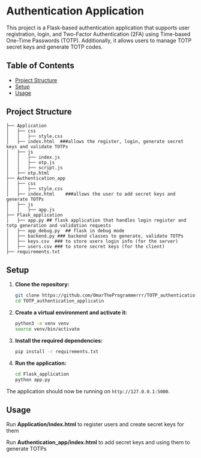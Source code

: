 
# Authentication Application

This project is a Flask-based authentication application that supports user registration, login, and Two-Factor Authentication (2FA) using Time-based One-Time Passwords (TOTP). Additionally, it allows users to manage TOTP secret keys and generate TOTP codes.

## Table of Contents

- [Project Structure](#project-structure)
- [Setup](#setup)
- [Usage](#usage)

## Project Structure

```
├── Application
│   ├── css
│   │   ├── style.css
│   ├── index.html  ###allows the register, login, generate secret keys and validate TOTPs 
│   ├── js
│   │   ├── index.js
│   │   ├── otp.js
│   │   ├── script.js
│   ├── otp.html
├── Authentication_app
│   ├── css
│   │   ├── style.css
│   ├── index.html    ###allows the user to add secret keys and generate TOTPs
│   ├── js
│   │   ├── app.js
├── Flask_application
│   ├── app.py ## flask application that handles login register and totp generation and validation requests
│   ├── app_debug.py  ## flask in debug mode
│   ├── backend.py ### backend classes to generate, validate TOTPs
│   ├── keys.csv  ### to store users login info (for the server)
│   ├── users.csv ### to store secret keys (for the client)
├── requirements.txt
```

## Setup

1. **Clone the repository:**
   ```bash
   git clone https://github.com/OmarTheProgrammerrr/TOTP_authentication_applicatin.git
   cd TOTP_authentication_applicatin
   ```

2. **Create a virtual environment and activate it:**
   ```bash
   python3 -m venv venv
   source venv/bin/activate
   ```

3. **Install the required dependencies:**
   ```bash
   pip install -r requirements.txt
   ```

4. **Run the application:**
   ```bash
   cd Flask_application
   python app.py
   ```

The application should now be running on `http://127.0.0.1:5000`.

## Usage

Run **Application/index.html** to register users and create secret keys for them

Run **Authentication_app/index.html** to add secret keys and using them to generate TOTPs



